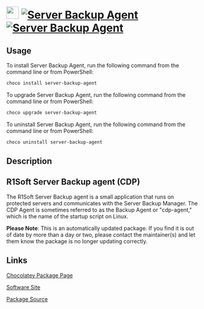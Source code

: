 ﻿# <img src="https://cdn.jsdelivr.net/gh/mkevenaar/chocolatey-packages@eda90ffd96828fa4763837c49f376c8eec8e12a3/icons/server-backup-agent.png" width="32" height="32"/> [![Server Backup Agent](https://img.shields.io/chocolatey/v/server-backup-agent.svg?label=Server+Backup+Agent)](https://community.chocolatey.org/packages/server-backup-agent) [![Server Backup Agent](https://img.shields.io/chocolatey/dt/server-backup-agent.svg)](https://community.chocolatey.org/packages/server-backup-agent)

## Usage

To install Server Backup Agent, run the following command from the command line or from PowerShell:

```powershell
choco install server-backup-agent
```

To upgrade Server Backup Agent, run the following command from the command line or from PowerShell:

```powershell
choco upgrade server-backup-agent
```

To uninstall Server Backup Agent, run the following command from the command line or from PowerShell:

```powershell
choco uninstall server-backup-agent
```

## Description

## R1Soft Server Backup agent (CDP)

The R1Soft Server Backup agent is a small application that runs on protected servers and communicates with the Server Backup Manager. The CDP Agent is sometimes referred to as the Backup Agent or "cdp-agent," which is the name of the startup script on Linux.

**Please Note**: This is an automatically updated package. If you find it is
out of date by more than a day or two, please contact the maintainer(s) and
let them know the package is no longer updating correctly.


## Links

[Chocolatey Package Page](https://community.chocolatey.org/packages/server-backup-agent)

[Software Site](https://www.r1soft.com/)

[Package Source](https://github.com/mkevenaar/chocolatey-packages/tree/master/automatic/server-backup-agent)

